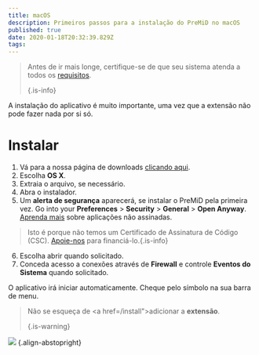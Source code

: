 ```yaml
---
title: macOS
description: Primeiros passos para a instalação do PreMiD no macOS
published: true
date: 2020-01-18T20:32:39.829Z
tags:
---
```


> Antes de ir mais longe, certifique-se de que seu sistema atenda a todos os [requisitos](/install/requirements). 
> 
> {.is-info}

A instalação do aplicativo é muito importante, uma vez que a extensão não pode fazer nada por si só.

# Instalar
1. Vá para a nossa página de downloads [clicando aqui](https://premid.app/downloads).
2. Escolha **OS X**.
3. Extraia o arquivo, se necessário.
4. Abra o instalador.
5. Um **alerta de segurança** aparecerá, se instalar o PreMiD pela primeira vez. Go into your **Preferences** > **Security** > **General** > **Open Anyway**. [Aprenda mais](https://support.apple.com/guide/mac-help/open-a-mac-app-from-an-unidentified-developer-mh40616/mac) sobre aplicações não assinadas.
> Isto é porque não temos um Certificado de Assinatura de Código (CSC). [Apoie-nos](https://www.patreon.com/Timeraa) para financiá-lo.{.is-info}
6. Escolha abrir quando solicitado.
7. Conceda acesso a conexões através de **Firewall** e controle **Eventos do Sistema** quando solicitado.

O aplicativo irá iniciar automaticamente. Cheque pelo símbolo na sua barra de menu.

> Não se esqueça de <a href=/install">adicionar a **extensão**</a>. 
> 
> {.is-warning}

![](https://img.icons8.com/color/2x/mac-logo.png) {.align-abstopright}